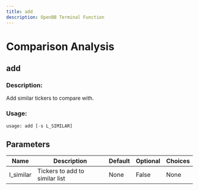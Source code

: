 ```yaml
---
title: add
description: OpenBB Terminal Function
---
```


# Comparison Analysis

## add

### Description: 

Add similar tickers to compare with.

### Usage: 
```python
usage: add [-s L_SIMILAR]
```

## Parameters

| Name | Description | Default | Optional | Choices |
| ---- | ----------- | ------- | -------- | ------- |
| l_similar | Tickers to add to similar list | None | False | None |


